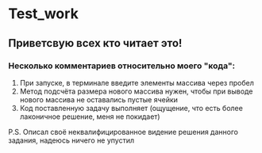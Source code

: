 # Test_work
## Приветсвую всех кто читает это!
### Несколько комментариев относительно моего "кода":
1. При запуске, в терминале введите элементы массива через пробел
2. Метод подсчёта размера нового массива нужен, чтобы при выводе нового массива не оставались пустые ячейки
3. Код поставленную задачу выполняет (ощущение, что есть более лаконичное решение, меня не покидает)

P.S.
Описал своё неквалифицированное видение решения данного задания, надеюсь ничего не упустил